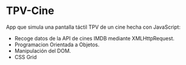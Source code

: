 # TPV-Cine

App que simula una pantalla táctil TPV de un cine hecha con JavaScript:

  - Recoge datos de la API de cines IMDB mediante XMLHttpRequest.
  - Programacion Orientada a Objetos.
  - Manipulación del DOM.
  - CSS Grid
